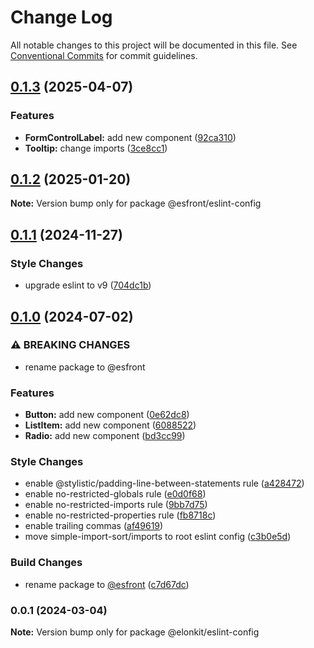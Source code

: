 # Change Log

All notable changes to this project will be documented in this file.
See [Conventional Commits](https://conventionalcommits.org) for commit guidelines.

## [0.1.3](https://github.com/Elonsoft/esfront/compare/@esfront/eslint-config@0.1.2...@esfront/eslint-config@0.1.3) (2025-04-07)


### Features

* **FormControlLabel:** add new component ([92ca310](https://github.com/Elonsoft/esfront/commit/92ca310c9cc72d2866e2857d24c322db5c7c154c))
* **Tooltip:** change imports ([3ce8cc1](https://github.com/Elonsoft/esfront/commit/3ce8cc139581ca8a5dc66ec4eca39ebe1998b1ff))



## [0.1.2](https://github.com/Elonsoft/esfront/compare/@esfront/eslint-config@0.1.1...@esfront/eslint-config@0.1.2) (2025-01-20)

**Note:** Version bump only for package @esfront/eslint-config





## [0.1.1](https://github.com/Elonsoft/esfront/compare/@esfront/eslint-config@0.1.0...@esfront/eslint-config@0.1.1) (2024-11-27)


### Style Changes

* upgrade eslint to v9 ([704dc1b](https://github.com/Elonsoft/esfront/commit/704dc1bbf0ca3ddfe8b6643c26b4e1ca532153ba))



## [0.1.0](https://github.com/Elonsoft/esfront/compare/@esfront/eslint-config@0.0.1...@esfront/eslint-config@0.1.0) (2024-07-02)


### ⚠ BREAKING CHANGES

* rename package to @esfront

### Features

* **Button:** add new component ([0e62dc8](https://github.com/Elonsoft/esfront/commit/0e62dc87ad60a487bbb7c8c25a3dbd75a22cbf01))
* **ListItem:** add new component ([6088522](https://github.com/Elonsoft/esfront/commit/6088522920a853df08076d6fd2c8eaaae2a184f8))
* **Radio:** add new component ([bd3cc99](https://github.com/Elonsoft/esfront/commit/bd3cc9996454b7d3e237a4c8954187b4a342061f))


### Style Changes

* enable @stylistic/padding-line-between-statements rule ([a428472](https://github.com/Elonsoft/esfront/commit/a4284721e5af9d154bc19010837c3a23327b972a))
* enable no-restricted-globals rule ([e0d0f68](https://github.com/Elonsoft/esfront/commit/e0d0f68508341f432637fa9ca6265d5929b0e341))
* enable no-restricted-imports rule ([9bb7d75](https://github.com/Elonsoft/esfront/commit/9bb7d75d63940b4a92822b2ee1945685a0a2a16e))
* enable no-restricted-properties rule ([fb8718c](https://github.com/Elonsoft/esfront/commit/fb8718c6e19811c067ee92ea21501c98ecb9014e))
* enable trailing commas ([af49619](https://github.com/Elonsoft/esfront/commit/af49619e9180a889021435681cdf904272c27975))
* move simple-import-sort/imports to root eslint config ([c3b0e5d](https://github.com/Elonsoft/esfront/commit/c3b0e5d095b21300f2e3ede982b36ebabde10d8c))


### Build Changes

* rename package to [@esfront](https://github.com/esfront) ([c7d67dc](https://github.com/Elonsoft/esfront/commit/c7d67dc5b9eb1a2c436fe9e2a9fe9191516d95a0))



### 0.0.1 (2024-03-04)

**Note:** Version bump only for package @elonkit/eslint-config

